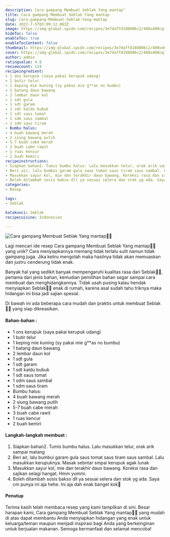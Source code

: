 ```yaml
---
description: Cara gampang Membuat Seblak Yang mantap"
title: Cara gampang Membuat Seblak Yang mantap
slug: Cara-gampang-Membuat-Seblak-Yang-mantap
date: 2022-7-5T03:09:12.063Z
image: https://img-global.cpcdn.com/recipes/3e7daffd188006c2/400x400cq70/photo.jpg
hideToc: false
enableToc: true
enableTocContent: false
thumbnail: https://img-global.cpcdn.com/recipes/3e7daffd188006c2/400x400cq70/photo.jpg
cover: https://img-global.cpcdn.com/recipes/3e7daffd188006c2/400x400cq70/photo.jpg
author: admin
ratingvalue: 4.8
reviewcount: 124
recipeingredient:
- 1 ons kerupuk (saya pakai kerupuk udang)
- 1 butir telur
- 1 keping mie kuning (sy pakai mie g**as no bumbu)
- 1 batang daun bawang
- 2 lembar daun kol
- 1 sdt gula
- 1 sdt garam
- 1 sdt kaldu bubuk
- 1 sdt saus tomat
- 1 sdm saus sambal
- 1 sdm saus tiram
- Bumbu halus:
- 4 buah bawang merah
- 2 siung bawang putih
- 5-7 buah cabe merah
- 3 buah cabe rawit
- 1 ruas kencur
- 2 buah kemiri
recipeinstructions:
- Siapkan bahan2. Tumis bumbu halus. Lalu masukkan telur, orak arik sampai matang
- Beri air, lalu bumbui garam gula saus tomat saus tiram saus sambal. Lalu masukkan kerupuknya. Masak sebntar smpai kerupuk agak lunak
- Masukkan sayur kol, mie dan terakhir daun bawang. Koreksi rasa dan sajikan selagi hangat. Hmm yummi.
- Boleh ditambah sosis bakso dll ya sesuai selera dan stok yg ada. Saya cm punya ini aja hehe. Ini aja dah enak banget kok🥰
categories:
- Resep

tags:
- Seblak

katakunci: Seblak
recipecuisine: Indonesian

---
```


![Cara gampang Membuat Seblak Yang mantap👩‍🍳](https://img-global.cpcdn.com/recipes/3e7daffd188006c2/400x400cq70/photo.jpg)

Lagi mencari ide resep Cara gampang Membuat Seblak Yang mantap👩‍🍳 yang unik? Cara menyiapkannya memang tidak terlalu sulit namun tidak gampang juga. Jika keliru mengolah maka hasilnya tidak akan memuaskan dan justru cenderung tidak enak.

Banyak hal yang sedikit banyak mempengaruhi kualitas rasa dari Seblak👩‍🍳, pertama dari jenis bahan, kemudian pemilihan bahan segar sampai cara membuat dan menghidangkannya. Tidak usah pusing kalau hendak menyiapkan Seblak👩‍🍳 enak di rumah, karena asal sudah tahu triknya maka hidangan ini bisa jadi sajian spesial.

Di bawah ini ada beberapa cara mudah dan praktis untuk membuat Seblak👩‍🍳 yang siap dikreasikan.

<!--inarticleads1-->

#### Bahan-bahan :

- 1 ons kerupuk (saya pakai kerupuk udang)
- 1 butir telur
- 1 keping mie kuning (sy pakai mie g**as no bumbu)
- 1 batang daun bawang
- 2 lembar daun kol
- 1 sdt gula
- 1 sdt garam
- 1 sdt kaldu bubuk
- 1 sdt saus tomat
- 1 sdm saus sambal
- 1 sdm saus tiram
- Bumbu halus:
- 4 buah bawang merah
- 2 siung bawang putih
- 5-7 buah cabe merah
- 3 buah cabe rawit
- 1 ruas kencur
- 2 buah kemiri

<!--inarticleads2-->

#### Langkah-langkah membuat :

1. Siapkan bahan2. Tumis bumbu halus. Lalu masukkan telur, orak arik sampai matang
1. Beri air, lalu bumbui garam gula saus tomat saus tiram saus sambal. Lalu masukkan kerupuknya. Masak sebntar smpai kerupuk agak lunak
1. Masukkan sayur kol, mie dan terakhir daun bawang. Koreksi rasa dan sajikan selagi hangat. Hmm yummi.
1. Boleh ditambah sosis bakso dll ya sesuai selera dan stok yg ada. Saya cm punya ini aja hehe. Ini aja dah enak banget kok🥰

#### Penutup

Terima kasih telah membaca resep yang kami tampilkan di sini. Besar harapan kami, Cara gampang Membuat Seblak Yang mantap👩‍🍳 yang mudah di atas dapat membantu Anda menyiapkan hidangan yang enak untuk keluarga/teman maupun menjadi inspirasi bagi Anda yang berkeinginan untuk berjualan makanan. Semoga bermanfaat dan selamat mencoba!